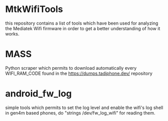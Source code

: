 MtkWifiTools
==========================

this repository contains a list of tools which have been used for analyzing the Mediatek Wifi firmware in order to get a better understanding of how it works.


MASS
==================

Python scraper which permits to download automatically every WIFI_RAM_CODE found in the https://dumps.tadiphone.dev/ repository

android_fw_log
==================

simple tools which permits to set the log level and enable the wifi's log shell in gen4m based phones, do "strings /dev/fw_log_wifi" for reading them.

